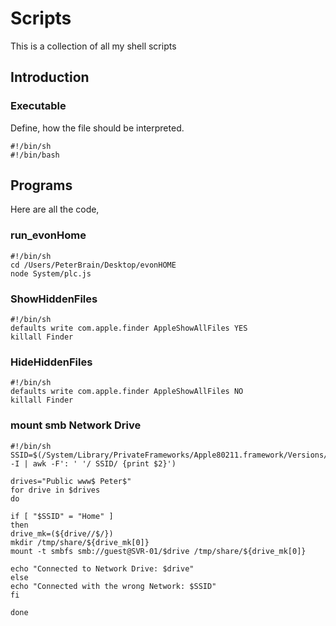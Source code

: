 # Scripts
This is a collection of all my shell scripts
&nbsp;
## Introduction
### Executable
Define, how the file should be interpreted.
&nbsp;
```
#!/bin/sh
#!/bin/bash
```

## Programs
Here are all the code,
### run_evonHome

```
#!/bin/sh
cd /Users/PeterBrain/Desktop/evonHOME
node System/plc.js
```

### ShowHiddenFiles

```
#!/bin/sh
defaults write com.apple.finder AppleShowAllFiles YES
killall Finder
```

### HideHiddenFiles

```
#!/bin/sh
defaults write com.apple.finder AppleShowAllFiles NO
killall Finder
```

### mount smb Network Drive

```
#!/bin/sh
SSID=$(/System/Library/PrivateFrameworks/Apple80211.framework/Versions/Current/Resources/airport -I | awk -F': ' '/ SSID/ {print $2}')

drives="Public www$ Peter$"
for drive in $drives
do

if [ "$SSID" = "Home" ]
then
drive_mk=(${drive//$/})
mkdir /tmp/share/${drive_mk[0]}
mount -t smbfs smb://guest@SVR-01/$drive /tmp/share/${drive_mk[0]}

echo "Connected to Network Drive: $drive"
else
echo "Connected with the wrong Network: $SSID"
fi

done
```